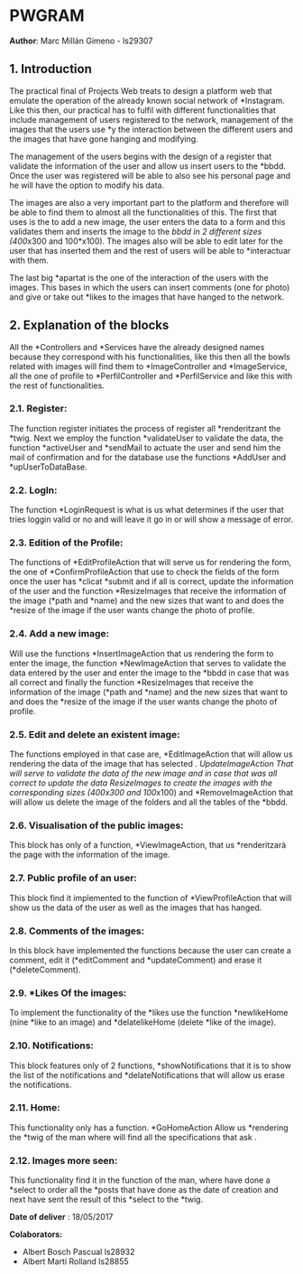 # PWGRAM

**Author**: Marc Millán Gimeno - ls29307 

## 1. Introduction

The practical final of Projects Web treats to design a platform web that emulate the operation of the already known social network of *Instagram. 
Like this then, our practical has to fulfil with different functionalities that include management of users registered to the network, management of the images that the users use *y the 
interaction between the different users and the images that have gone hanging and modifying.

The management of the users begins with the design of a register that validate the information of the user and allow us insert users to the *bbdd. Once the user was registered will be able to also see his personal page and he will have the option to modify his data. 

The images are also a very important part to the platform and therefore will be able to find them to almost all the functionalities of this. The first that uses  is the to add a new image, the user enters the data to a form and this validates them and inserts the image to the *bbdd in 2 different sizes (400*x300 and 100*x100). The images 
also will be able to  edit later for the user that has inserted them and the rest of users will be able to *interactuar with them.

The last big *apartat is the one of the interaction of the users with the images. This bases in which the users can insert comments (one for photo) and give or take out *likes to 
the images that have hanged  to the network.

## 2. Explanation of the blocks

All the *Controllers and *Services have the already designed names because they correspond with his functionalities, like this then all the bowls related with images will find them to *ImageController and *ImageService, all the one of profile to *PerfilController and *PerfilService and like this with the rest of functionalities. 

### 2.1. Register:
The function register initiates the process of register all *renderitzant the *twig. Next we employ the function *validateUser to validate the data, the function *activeUser and *sendMail to actuate the user and send him the mail of confirmation and for the database use the functions *AddUser and *upUserToDataBase. 
 
### 2.2. LogIn:
The function *LoginRequest is what is us what determines if the user that tries loggin  valid or no and will leave it go in or will show a message of error. 
 
### 2.3. Edition of the Profile:
The functions of *EditProfileAction that will serve us for rendering the form, the one of *ConfirmProfileAction that use to check the fields of the form once the user has *clicat *submit and if all is correct, update the information of the user and the function *ResizeImages that receive the information of the image (*path and *name) and the new sizes that want to and does the *resize of the image if the user wants  change the photo of profile. 
 
### 2.4. Add a new image:
Will use the functions *InsertImageAction that us rendering the form to enter the image, the function *NewImageAction that serves to validate the data entered by the user and enter the image to the *bbdd in case that was all correct and finally the function *ResizeImages that receive the information of the image (*path and *name) and the new sizes that want to and does the *resize of the image if the user wants  change the photo of profile. 
 
### 2.5. Edit and delete an existent image:
The functions employed in that case are, *EditImageAction that will allow us rendering the data of the image that has selected . *UpdateImageAction That will serve to validate the data of the new image and in case that was all correct to update the data *ResizeImages to create the images with the corresponding sizes (400*x300 and 100*x100) and *RemoveImageAction that will allow us delete the image of the folders and all the tables of the *bbdd. 
 
### 2.6. Visualisation of the public images:
This block has only of a function, *ViewImageAction, that us *renderitzarà the page with the information of the image. 
 
### 2.7. Public profile of an user:
This block find it implemented to the function of *ViewProfileAction that will show us the data of the user as well as the images that has hanged. 
 
### 2.8. Comments of the images:
In this block have implemented the functions because the user can create a comment, edit it (*editComment and *updateComment) and erase it (*deleteComment). 
 
### 2.9. *Likes Of the images:
To implement the functionality of the *likes use the function *newlikeHome (nine *like to an image) and *delatelikeHome (delete *like of the image).

### 2.10. Notifications: 
This block features only of 2 functions, *showNotifications that it is to show the 
list of the notifications and *delateNotifications that will allow us erase the 
notifications. 
 
### 2.11. Home:
This functionality only has a function. *GoHomeAction Allow us *rendering the *twig of the man where will find all the specifications that ask . 
 
### 2.12. Images more seen:
This functionality find it in the function of the man, where have done a *select to order all the *posts that have done  as the date of creation and next have sent the result of this *select to the *twig.

**Date of deliver** : 18/05/2017

**Colaborators:**

   - Albert Bosch Pascual  ls28932
   - Albert Martí Rolland  ls28855
